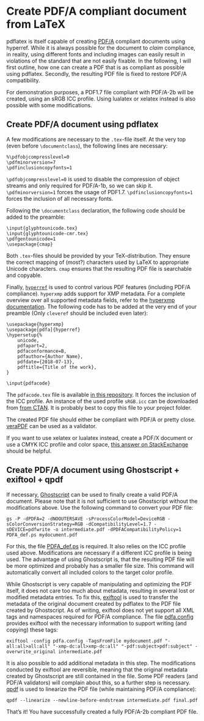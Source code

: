 # Create PDF/A compliant document from LaTeX

pdflatex is itself capable of creating [PDF/A](https://en.wikipedia.org/wiki/PDF/A) compliant documents using hyperref.
While it is always possible for the document to *claim* compliance, in reality, using different fonts and including images can easily result in violations of the standard that are not easily fixable.
In the following, I will first outline, how one can create a PDF that is as compliant as possible using pdflatex.
Secondly, the resulting PDF file is fixed to restore PDF/A compatibility.

For demonstration purposes, a PDF1.7 file compliant with PDF/A-2b will be created, using an sRGB ICC profile.
Using lualatex or xelatex instead is also possible with some modifications.

## Create PDF/A document using pdflatex

A few modifications are necessary to the `.tex`-file itself.
At the very top (even before `\documentclass`), the following lines are necessary:

```
%\pdfobjcompresslevel=0
\pdfminorversion=7
\pdfinclusioncopyfonts=1
```

`\pdfobjcompresslevel=0` is used to disable the compression of object streams and only required for PDF/A-1b, so we can skip it.
`\pdfminorversion=1` forces the usage of PDF1.7.
`\pdfinclusioncopyfonts=1` forces the inclusion of all necessary fonts.

Following the `\documentclass` declaration, the following code should be added to the preamble:

```
\input{glyphtounicode.tex}
\input{glyphtounicode-cmr.tex}
\pdfgentounicode=1
\usepackage{cmap}
```

Both `.tex`-files should be provided by your TeX-distribution.
They ensure the correct mapping of (most?) characters used by LaTeX to appropriate Unicode characters.
`cmap` ensures that the resulting PDF file is searchable and copyable.

Finally, [`hyperref`](https://ctan.org/pkg/hyperref) is used to control various PDF features (including PDF/A compliance).
`hyperxmp` adds support for XMP metadata.
For a complete overview over all supported metadata fields, refer to the [hyperxmp documentation](https://ctan.org/pkg/hyperxmp).
The following code has to be added at the very end of your preamble (Only `cleveref` should be included even later):

```
\usepackage{hyperxmp}
\usepackage[pdfa]{hyperref}
\hypersetup{%
    unicode,
    pdfapart=2,
    pdfaconformance=B,
    pdfauthor={Author Name},
    pdfdate={2018-07-13},
    pdftitle={Title of the work},
}

\input{pdfacode}
```

The `pdfacode.tex` file is available [in this repository](pdfacode.tex).
It forces the inclusion of the ICC profile.
An instance of the used profile `sRGB.icc` can be downloaded from [from CTAN](https://ctan.org/pkg/colorprofiles).
It is probably best to copy this file to your project folder.

The created PDF file should either be compliant with PDF/A or pretty close.
[veraPDF](http://verapdf.org/) can be used as a validator.

If you want to use xelatex or lualatex instead, create a PDF/X document or use a CMYK ICC profile and color space, [this answer on StackExchange](https://tex.stackexchange.com/a/349521) should be helpful.


## Create PDF/A document using Ghostscript + exiftool + qpdf

If necessary, [Ghostscript](https://www.ghostscript.com/) can be used to finally create a valid PDF/A document.
Please note that it is not sufficient to use Ghostscript without the modifications above.
Use the following command to convert your PDF file:

```
gs -P -dPDFA=2 -dNOOUTERSAVE -sProcessColorModel=DeviceRGB -sColorConversionStrategy=RGB -dCompatibilityLevel=1.7 -sDEVICE=pdfwrite -o intermediate.pdf -dPDFACompatibilityPolicy=1 PDFA_def.ps mydocument.pdf
```

For this, the file [PDFA\_def.ps](PDFA_def.ps) is required.
It also relies on the ICC profile used above.
Modifications are necessary if a different ICC profile is being used.
The advantage of using Ghostscript is, that the resulting PDF file will be more optimized and probably has a smaller file size.
This command will automatically convert all included colors to the target color profile.

While Ghostscript is very capable of manipulating and optimizing the PDF itself, it does not care too much about metadata, resulting in several lost or modified metadata entries.
To fix this, [exiftool](https://www.sno.phy.queensu.ca/~phil/exiftool/) is used to transfer the metadata of the original document created by pdflatex to the PDF file created by Ghostscript.
As of writing, exiftool does not yet support all XML tags and namespaces required for PDF/A compliance.
The file [pdfa.config](pdfa.config) provides exiftool with the necessary information to support writing (and copying) these tags:

```
exiftool -config pdfa.config -TagsFromFile mydocument.pdf "-all:all>all:all" "-xmp-dc:all>xmp-dc:all" "-pdf:subject>pdf:subject" -overwrite_original intermediate.pdf
```

It is also possible to add additional metadata in this step.
The modifications conducted by exiftool are reversible, meaning that the original metadata created by Ghostscript are still contained in the file.
Some PDF readers (and PDF/A validators) will complain about this, so a further step is necessary.
[qpdf](https://github.com/qpdf/qpdf) is used to linearize the PDF file (while maintaining PDF/A compliance):

```
qpdf --linearize --newline-before-endstream intermediate.pdf final.pdf
```

That’s it!
You have successfully created a fully PDF/A-2b compliant PDF file.


